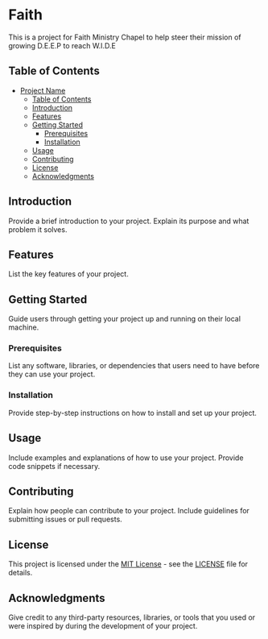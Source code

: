 # Faith

This is a project for Faith Ministry Chapel to help steer their mission of growing D.E.E.P to reach W.I.D.E

## Table of Contents

- [Project Name](#project-name)
  - [Table of Contents](#table-of-contents)
  - [Introduction](#introduction)
  - [Features](#features)
  - [Getting Started](#getting-started)
    - [Prerequisites](#prerequisites)
    - [Installation](#installation)
  - [Usage](#usage)
  - [Contributing](#contributing)
  - [License](#license)
  - [Acknowledgments](#acknowledgments)

## Introduction

Provide a brief introduction to your project. Explain its purpose and what problem it solves.

## Features

List the key features of your project.

## Getting Started

Guide users through getting your project up and running on their local machine.

### Prerequisites

List any software, libraries, or dependencies that users need to have before they can use your project.

### Installation

Provide step-by-step instructions on how to install and set up your project.

## Usage

Include examples and explanations of how to use your project. Provide code snippets if necessary.

## Contributing

Explain how people can contribute to your project. Include guidelines for submitting issues or pull requests.

## License

This project is licensed under the [MIT License](LICENSE) - see the [LICENSE](LICENSE) file for details.

## Acknowledgments

Give credit to any third-party resources, libraries, or tools that you used or were inspired by during the development of your project.